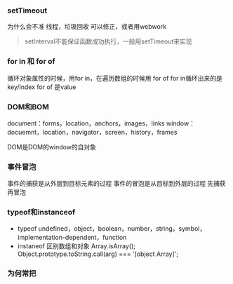 ### setTimeout
为什么会不准
线程，垃圾回收
可以修正，或者用webwork
> setInterval不能保证函数成功执行，一般用setTimeout来实现


### for in 和 for of
循环对象属性的时候，用for in，在遍历数组的时候用 for of
for in循环出来的是key/index
for of 是value

### DOM和BOM
document：forms，location，anchors，images，links
window：docuemnt，location，navigator，screen，history，frames

DOM是DOM的window的自对象

### 事件冒泡
事件的捕获是从外层到目标元素的过程
事件的冒泡是从目标到外层的过程
先捕获再冒泡

### typeof和instanceof

- typeof
undefined，object，boolean，number，string，symbol，implementation-dependent，function
- instaneof 区别数组和对象
Array.isArray();
Object.prototype.toString.call(arg) === '[object Array]';

### 为何常把 <script> 放最后

js的执行会阻塞页面的渲染
Javascript 是执行顺序是至上而下的，除非你特别说明，Javascript 代码不会等到页面加载完毕后才执行。


### 对象clone
- 1
let a1 = [];
let a2 = JSON.parse(JSON.stringify(a1))
- 2
遍历赋值
- 3
[].concat(a)//只针对数组


### ajax和fetch区别
fetch业务逻辑更清晰，代码更简洁，可读性更好
基于promise 支持async/await

fetch(url).then(response => response.json())
    .then()
    .catch()